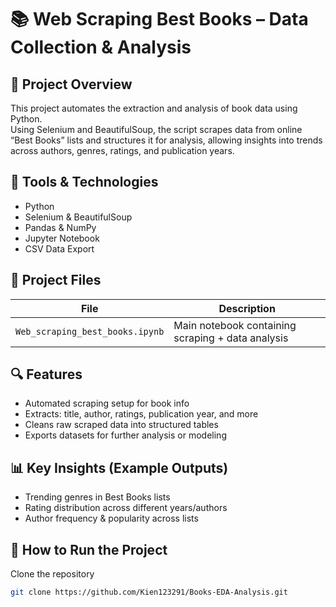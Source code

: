 # 📚 Web Scraping Best Books – Data Collection & Analysis

## 🧠 Project Overview
This project automates the extraction and analysis of book data using Python.  
Using Selenium and BeautifulSoup, the script scrapes data from online “Best Books” lists and structures it for analysis, allowing insights into trends across authors, genres, ratings, and publication years.

## 🚀 Tools & Technologies
- Python
- Selenium & BeautifulSoup
- Pandas & NumPy
- Jupyter Notebook
- CSV Data Export

## 📂 Project Files
| File | Description |
|------|--------------|
| `Web_scraping_best_books.ipynb` | Main notebook containing scraping + data analysis |

## 🔍 Features
- Automated scraping setup for book info
- Extracts: title, author, ratings, publication year, and more
- Cleans raw scraped data into structured tables
- Exports datasets for further analysis or modeling

## 📊 Key Insights (Example Outputs)
- Trending genres in Best Books lists
- Rating distribution across different years/authors
- Author frequency & popularity across lists

## 🏁 How to Run the Project

 Clone the repository  
```bash
git clone https://github.com/Kien123291/Books-EDA-Analysis.git

